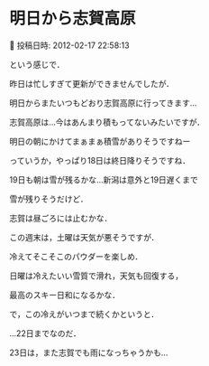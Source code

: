 # 明日から志賀高原

📅 投稿日時: 2012-02-17 22:58:13

という感じで．





昨日は忙しすぎて更新ができませんでしたが．


明日からまたいつもどおり志賀高原に行ってきます…





志賀高原は…今はあんまり積もってないみたいですが．


明日の朝にかけてまぁまぁ積雪がありそうですねー





っていうか，やっぱり18日は終日降りそうですね．


19日も朝は雪が残るかな…新潟は意外と19日遅くまで


雪が残りそうだけど．


志賀は昼ごろには止むかな．





この週末は，土曜は天気が悪そうですが．


冷えてそこそこのパウダーを楽しめ．


日曜は冷えたいい雪質で滑れ，天気も回復する，


最高のスキー日和になるかな．





で，この冷えがいつまで続くかというと．


…22日までなのだ．


23日は，また志賀でも雨になっちゃうかも…
